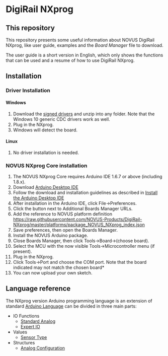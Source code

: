 # DigiRail NXprog

## This repository
This repository presents some useful information about NOVUS DigiRail NXprog, like user guide, examples and the *Board Manager* file to download.

The user guide is a short version in English, which only shows the functions that can be used and a resume of how to use DigiRail NXprog.


## Installation

### Driver Installation

#### Windows

1. Download the [signed drivers](https://github.com/NOVUS-Products/DigiRail-NXprog/drivers) and unzip into any folder.
   Note that the Windows 10 generic CDC drivers work as well.
1. Plug in the NXprog.
1. Windows will detect the board. 

#### Linux

1. No driver installation is needed.


### NOVUS NXprog Core installation


1. The NOVUS NXprog Core requires Arduino IDE 1.6.7 or above (including 1.8.x).
1. Download [Arduino Desktop IDE](https://www.arduino.cc/en/Main/Software)
3. Follow the download and installation guidelines as described in [Install the Arduino Desktop IDE](https://www.arduino.cc/en/Guide/HomePage) 
4. After installation in the Arduino IDE, click File->Preferences.
5. Click the button next to Additional Boards Manager URLs.
6. Add the reference to NOVUS platform definition https://raw.githubusercontent.com/NOVUS-Products/DigiRail-NXprog/master/platforms/package_NOVUS_NXprog_index.json
7. Save preferences, then open the Boards Manager.
8. Install the NOVUS Arduino package.
9. Close Boards Manager, then click Tools->Board->(choose board).
10. Select the MCU with the now visible Tools->Microcontroller menu (if present).
11. Plug in the NXprog.
12. Click Tools->Port and choose the COM port. Note that the board indicated may not match the chosen board*
13. You can now upload your own sketch.


## Language reference
The NXprog version Arduino programming language is an extension of standard [Arduino Language](https://www.arduino.cc/reference/en/) can be divided in three main parts: 
* IO Functions
	* [Standard Analog](./AnalogIO.md)
	* [Expert IO](./ExpertAnalogIO.md)
* Values 
	* [Sensor Type](./SensorType.md)
* Structures
	* [Analog Configuration](./AnalogConfiguration.md)
